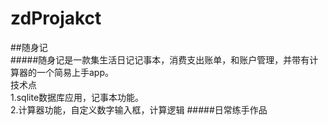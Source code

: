 # zdProjakct
##随身记<br/> 
#####随身记是一款集生活日记记事本，消费支出账单，和账户管理，并带有计算器的一个简易上手app。<br/>
技术点<br/>
1.sqlite数据库应用，记事本功能。<br/>
2.计算器功能，自定义数字输入框，计算逻辑
#####日常练手作品
